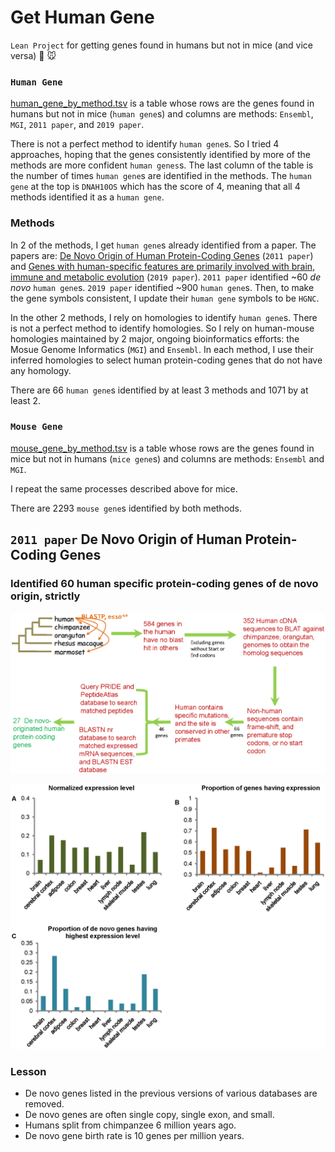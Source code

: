 # Get Human Gene

`Lean Project` for getting genes found in humans but not in mice (and vice versa) :baby: :mouse:

### `Human Gene`

[human_gene_by_method.tsv](./output/human_gene_by_method.tsv) is a table whose rows are the genes found in humans but not in mice (`human gene`s) and columns are methods: `Ensembl`, `MGI`, `2011 paper`, and `2019 paper`.

There is not a perfect method to identify `human gene`s.
So I tried 4 approaches, hoping that the genes consistently identified by more of the methods are more confident `human genes`s.
The last column of the table is the number of times `human gene`s are identified in the methods.
The `human gene` at the top is `DNAH10OS` which has the score of 4, meaning that all 4 methods identified it as a `human gene`.

### Methods

In 2 of the methods, I get `human gene`s already identified from a paper.
The papers are: [De Novo Origin of Human Protein-Coding Genes](https://journals.plos.org/plosgenetics/article?id=10.1371/journal.pgen.1002379) (`2011 paper`) and [Genes with human-specific features are primarily involved with brain, immune and metabolic evolution](https://bmcbioinformatics.biomedcentral.com/articles/10.1186/s12859-019-2886-2) (`2019 paper`).
`2011 paper` identified ~60 _de novo_ `human gene`s.
`2019 paper` identified ~900 `human gene`s.
Then, to make the gene symbols consistent, I update their `human gene` symbols to be `HGNC`.

In the other 2 methods, I rely on homologies to identify `human gene`s.
There is not a perfect method to identify homologies.
So I rely on human-mouse homologies maintained by 2 major, ongoing bioinformatics efforts: the Mosue Genome Informatics (`MGI`) and `Ensembl`.
In each method, I use their inferred homologies to select human protein-coding genes that do not have any homology.

There are 66 `human gene`s identified by at least 3 methods and 1071 by at least 2.

### `Mouse Gene`

[mouse_gene_by_method.tsv](./output/mouse_gene_by_method.tsv) is a table whose rows are the genes found in mice but not in humans (`mice gene`s) and columns are methods: `Ensembl` and `MGI`.

I repeat the same processes described above for mice.

There are 2293 `mouse gene`s identified by both methods.

## `2011 paper` De Novo Origin of Human Protein-Coding Genes

### Identified 60 human specific protein-coding genes of de novo origin, strictly

![pgen.1002379.g001.png_l.png](./input/de_novo_origin_of_human_protein_coding_genes/pgen.1002379.g001.png_l.png)

![pgen.1002379.g002.png_l.png](./input/de_novo_origin_of_human_protein_coding_genes/pgen.1002379.g002.png_l.png)

### Lesson

- De novo genes listed in the previous versions of various databases are removed.
- De novo genes are often single copy, single exon, and small.
- Humans split from chimpanzee 6 million years ago.
- De novo gene birth rate is 10 genes per million years.
